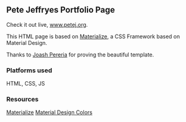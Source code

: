 ## Pete Jeffryes Portfolio Page

Check it out live, www.petej.org.

This HTML page is based on [Materialize](http://materializecss.com/), a CSS Framework based on Material Design.

Thanks to  [Joash Pereria](http://joashpereira.com) for proving the beautiful template.

### Platforms used
HTML, CSS, JS

### Resources
[Materialize](http://materializecss.com/)
[Material Design Colors](http://www.materialpalette.com/)




